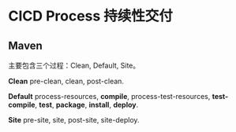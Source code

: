 # CICD Process 持续性交付

## Maven

主要包含三个过程：Clean, Default, Site。

__Clean__
pre-clean, clean, post-clean.

__Default__
process-resources, __compile__, process-test-resources, __test-compile__, __test__, __package__, __install__, __deploy__.

__Site__
pre-site, site, post-site, site-deploy.
